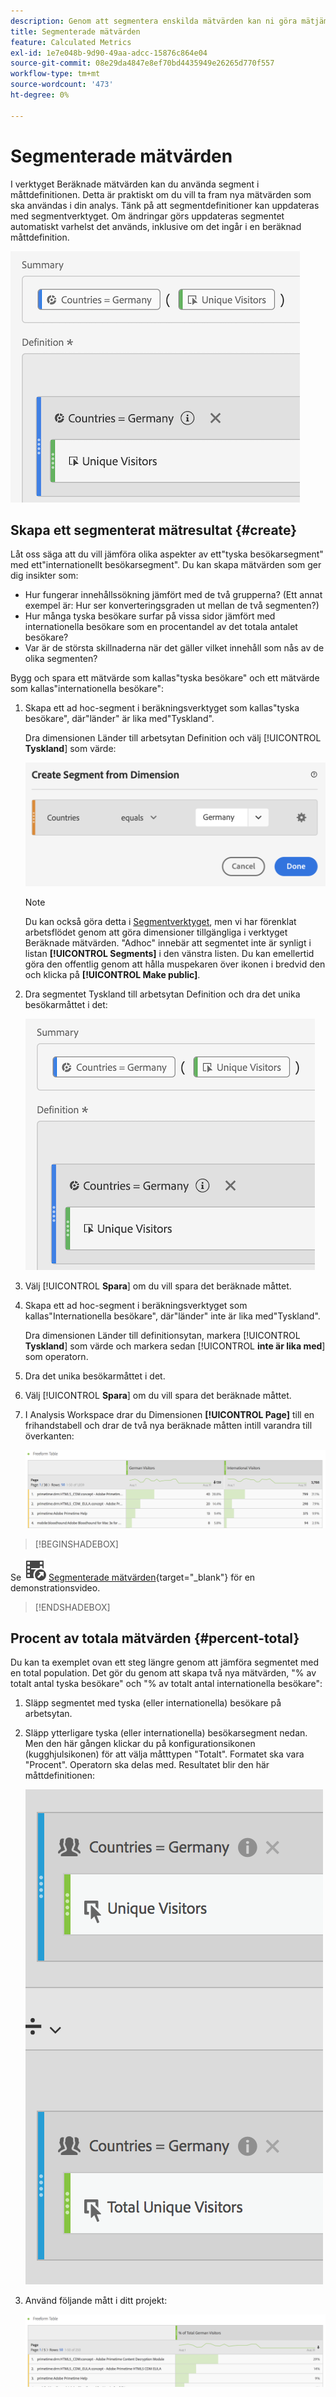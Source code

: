 ```yaml
---
description: Genom att segmentera enskilda mätvärden kan ni göra mätjämförelser inom samma rapport.
title: Segmenterade mätvärden
feature: Calculated Metrics
exl-id: 1e7e048b-9d90-49aa-adcc-15876c864e04
source-git-commit: 08e29da4847e8ef70bd4435949e26265d770f557
workflow-type: tm+mt
source-wordcount: '473'
ht-degree: 0%

---
```


# Segmenterade mätvärden

I verktyget Beräknade mätvärden kan du använda segment i måttdefinitionen. Detta är praktiskt om du vill ta fram nya mätvärden som ska användas i din analys. Tänk på att segmentdefinitioner kan uppdateras med segmentverktyget. Om ändringar görs uppdateras segmentet automatiskt varhelst det används, inklusive om det ingår i en beräknad måttdefinition.

![](assets/german-visitors.png)

## Skapa ett segmenterat mätresultat {#create}

Låt oss säga att du vill jämföra olika aspekter av ett&quot;tyska besökarsegment&quot; med ett&quot;internationellt besökarsegment&quot;. Du kan skapa mätvärden som ger dig insikter som:

* Hur fungerar innehållssökning jämfört med de två grupperna? (Ett annat exempel är: Hur ser konverteringsgraden ut mellan de två segmenten?)
* Hur många tyska besökare surfar på vissa sidor jämfört med internationella besökare som en procentandel av det totala antalet besökare?
* Var är de största skillnaderna när det gäller vilket innehåll som nås av de olika segmenten?

Bygg och spara ett mätvärde som kallas&quot;tyska besökare&quot; och ett mätvärde som kallas&quot;internationella besökare&quot;:

1. Skapa ett ad hoc-segment i beräkningsverktyget som kallas&quot;tyska besökare&quot;, där&quot;länder&quot; är lika med&quot;Tyskland&quot;.

   Dra dimensionen Länder till arbetsytan Definition och välj [!UICONTROL **Tyskland**] som värde:

   ![](assets/segment-from-dimension.png)

   >[!NOTE]
   >
   >Du kan också göra detta i [Segmentverktyget](/help/components/segmentation/segmentation-workflow/seg-build.md), men vi har förenklat arbetsflödet genom att göra dimensioner tillgängliga i verktyget Beräknade mätvärden. &quot;Adhoc&quot; innebär att segmentet inte är synligt i listan **[!UICONTROL Segments]** i den vänstra listen. Du kan emellertid göra den offentlig genom att hålla muspekaren över ikonen i bredvid den och klicka på **[!UICONTROL Make public]**.

1. Dra segmentet Tyskland till arbetsytan Definition och dra det unika besökarmåttet i det:

   ![](assets/german-visitors.png)

1. Välj [!UICONTROL **Spara**] om du vill spara det beräknade måttet.

1. Skapa ett ad hoc-segment i beräkningsverktyget som kallas&quot;Internationella besökare&quot;, där&quot;länder&quot; inte är lika med&quot;Tyskland&quot;.

   Dra dimensionen Länder till definitionsytan, markera [!UICONTROL **Tyskland**] som värde och markera sedan [!UICONTROL **inte är lika med**] som operatorn.

1. Dra det unika besökarmåttet i det.

1. Välj [!UICONTROL **Spara**] om du vill spara det beräknade måttet.

1. I Analysis Workspace drar du Dimensionen **[!UICONTROL Page]** till en frihandstabell och drar de två nya beräknade måtten intill varandra till överkanten:

   ![](assets/workspace-pages.png)


>[!BEGINSHADEBOX]

Se ![VideoCheckedOut](/help/assets/icons/VideoCheckedOut.svg) [Segmenterade mätvärden](https://video.tv.adobe.com/v/25409?quality=12&learn=on){target="_blank"} för en demonstrationsvideo.

>[!ENDSHADEBOX]


## Procent av totala mätvärden {#percent-total}

Du kan ta exemplet ovan ett steg längre genom att jämföra segmentet med en total population. Det gör du genom att skapa två nya mätvärden, &quot;% av totalt antal tyska besökare&quot; och &quot;% av totalt antal internationella besökare&quot;:

1. Släpp segmentet med tyska (eller internationella) besökare på arbetsytan.
1. Släpp ytterligare tyska (eller internationella) besökarsegment nedan. Men den här gången klickar du på konfigurationsikonen (kugghjulsikonen) för att välja måtttypen &quot;Totalt&quot;. Formatet ska vara &quot;Procent&quot;. Operatorn ska delas med. Resultatet blir den här måttdefinitionen:

   ![](assets/cm_metric_total.png)

1. Använd följande mått i ditt projekt:

   ![](assets/cm_percent_total.png)
